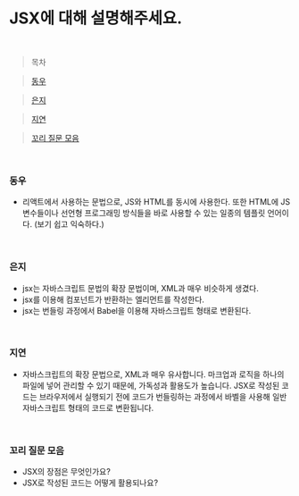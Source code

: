 # JSX에 대해 설명해주세요.

<br />

> 목차

> [동우](#동우)

> [은지](#은지)

> [지연](#지연)

> [꼬리 질문 모음](#꼬리-질문-모음)

<br />

### 동우

- 리액트에서 사용하는 문법으로, JS와 HTML를 동시에 사용한다. 또한 HTML에 JS 변수들이나 선언형 프로그래밍 방식들을 바로 사용할 수 있는 일종의 템플릿 언어이다. (보기 쉽고 익숙하다.)

<br />

### 은지

- jsx는 자바스크립트 문법의 확장 문법이며, XML과 매우 비슷하게 생겼다.
- jsx를 이용해 컴포넌트가 반환하는 엘리먼트를 작성한다.
- jsx는 번들링 과정에서 Babel을 이용해 자바스크립트 형태로 변환된다.

<br />

### 지연

- 자바스크립트의 확장 문법으로, XML과 매우 유사합니다. 마크업과 로직을 하나의 파일에 넣어 관리할 수 있기 때문에, 가독성과 활용도가 높습니다. JSX로 작성된 코드는 브라우저에서 실행되기 전에 코드가 번들링하는 과정에서 바벨을 사용해 일반 자바스크립트 형태의 코드로 변환됩니다.

<br />

### 꼬리 질문 모음

- JSX의 장점은 무엇인가요?
- JSX로 작성된 코드는 어떻게 활용되나요?

